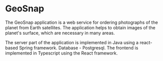 # GeoSnap

The GeoSnap application is a web service for ordering photographs of the planet from Earth satellites.
The application helps to obtain images of the planet's surface, which are necessary in many areas.

The server part of the application is implemented in Java using a react-based Spring framework. Database - Postgresql.
The frontend is implemented in Typescript using the React framework.
    
